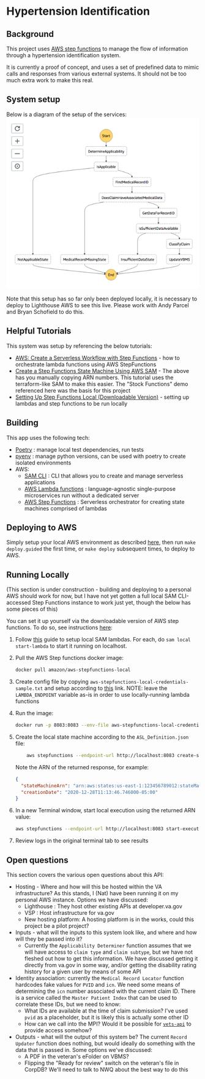 # Hypertension Identification

## Background

This project uses [AWS step functions](https://aws.amazon.com/step-functions/) to manage the flow of information through a hypertension identification system.

It is currently a proof of concept, and uses a set of predefined data to mimic calls and responses from various external systems. It should not be too much extra work to make this real.

## System setup

Below is a diagram of the setup of the services:
![AWS Diagram](docs/AWS_Step_Function_Diagram.png)

Note that this setup has so far only been deployed locally, it is necessary to deploy to Lighthouse AWS to see this live. Please work with Andy Parcel and Bryan Schofield to do this.

## Helpful Tutorials

This system was setup by referencing the below tutorials:

- [AWS: Create a Serverless Workflow with Step Functions](https://aws.amazon.com/getting-started/hands-on/create-a-serverless-workflow-step-functions-lambda/) - how to orchestrate lambda functions using AWS StepFunctions
- [Create a Step Functions State Machine Using AWS SAM](https://docs.aws.amazon.com/step-functions/latest/dg/tutorial-state-machine-using-sam.html) - The above has you manually copying ARN numbers. This tutorial uses the terraform-like SAM to make this easier. The "Stock Functions" demo referenced here was the basis for this project
- [Setting Up Step Functions Local (Downloadable Version)](https://docs.aws.amazon.com/step-functions/latest/dg/sfn-local.html) - setting up lambdas and step functions to be run locally

## Building

This app uses the following tech:

- [Poetry](https://python-poetry.org/) : manage local test dependencies, run tests
- [pyenv](https://github.com/pyenv/pyenv) : manage python versions, can be used with poetry to create isolated environments
- AWS:
  - [SAM CLI](https://docs.aws.amazon.com/serverless-application-model/latest/developerguide/serverless-sam-cli-install.html) : CLI that allows you to create and manage serverless applications
  - [AWS Lambda functions](https://aws.amazon.com/lambda/) : language-agnostic single-purpose microservices run without a dedicated server
  - [AWS Step Functions](https://aws.amazon.com/step-functions/) : Serverless orchestrator for creating state machines comprised of lambdas

## Deploying to AWS

Simply setup your local AWS environment as described [here](https://docs.aws.amazon.com/serverless-application-model/latest/developerguide/serverless-sam-cli-install.html), then run `make deploy.guided` the first time, or `make deploy` subsequent times, to deploy to AWS.

## Running Locally

(This section is under construction - building and deploying to a personal AWS should work for now, but I have not yet gotten a full local SAM CLI-accessed Step Functions instance to work just yet, though the below has some pieces of this)

You can set it up yourself via the downloadable version of AWS step functions. To do so, see instructions [here](https://docs.aws.amazon.com/step-functions/latest/dg/sfn-local-docker.html):

1. Follow [this](https://docs.aws.amazon.com/step-functions/latest/dg/sfn-local-lambda.html) guide to setup local SAM lambdas. For each, do `sam local start-lambda` to start it running on localhost.

2. Pull the AWS Step functions docker image:

   ```sh
   docker pull amazon/aws-stepfunctions-local
   ```

3. Create config file by copying `aws-stepfunctions-local-credentials-sample.txt` and setup according to [this](https://docs.aws.amazon.com/step-functions/latest/dg/sfn-local-config-options.html#docker-credentials) link. NOTE: leave the `LAMBDA_ENDPOINT` variable as-is in order to use locally-running lambda functions

4. Run the image:

   ```sh
   docker run -p 8083:8083 --env-file aws-stepfunctions-local-credentials.txt amazon/aws-stepfunctions-local
   ```

5. Create the local state machine according to the `ASL_Definition.json` file:

   ```sh
       aws stepfunctions --endpoint-url http://localhost:8083 create-state-machine --definition "$(cat ASL_Definition.json)" --name "Hypertension" --role-arn "arn:aws:iam::012345678901:role/DummyRole"
   ```

   Note the ARN of the returned response, for example:

   ```json
   {
     "stateMachineArn": "arn:aws:states:us-east-1:123456789012:stateMachine:Hypertension",
     "creationDate": "2020-12-28T11:13:46.746000-05:00"
   }
   ```

6. In a new Terminal window, start local execution using the returned ARN value:

   ```sh
   aws stepfunctions --endpoint-url http://localhost:8083 start-execution --state-machine-arn arn:aws:states:us-east-1:123456789012:stateMachine:Hypertension --input "$(cat sample_input.json)"
   ```

7. Review logs in the original terminal tab to see results

## Open questions

This section covers the various open questions about this API:

- Hosting - Where and how will this be hosted within the VA infrastructure? As this stands, I (Nat) have been running it on my personal AWS instance. Options we have discussed:
  - Lighthouse : They host other existing APIs at developer.va.gov
  - VSP : Host infrastructure for va.gov
  - New hosting platform: A hosting platform is in the works, could this project be a pilot project?
- Inputs - what will the inputs to this system look like, and where and how will they be passed into it?
  - Currently the `Applicability Determiner` function assumes that we will have access to `claim type` and `claim subtype`, but we have not fleshed out how to get this information. We have discussed getting it directly from va.gov in some way, and/or getting the disability rating history for a given user by means of some API
- Identity association: currently the `Medical Record Locator` function hardcodes fake values for `PVID` and `icn`. We need some means of determining the `icn` number associated with the current claim ID. There is a service called the `Master Patient Index` that can be used to correlate these IDs, but we need to know:
  - What IDs are available at the time of claim submission? I've used `pvid` as a placeholder, but it is likely this is actually some other ID
  - How can we call into the MPI? Would it be possible for [`vets-api`](https://github.com/department-of-veterans-affairs/vets-api/blob/master/app/models/mpi_data.rb) to provide access somehow?
- Outputs - what will the output of this system be? The current `Record Updater` function does nothing, but would ideally do something with the data that is passed in. Some options we've discussed:
  - A PDF in the veteran's eFolder on VBMS?
  - Flipping the "Ready for review" switch on the veteran's file in CorpDB? We'll need to talk to NWQ about the best way to do this
